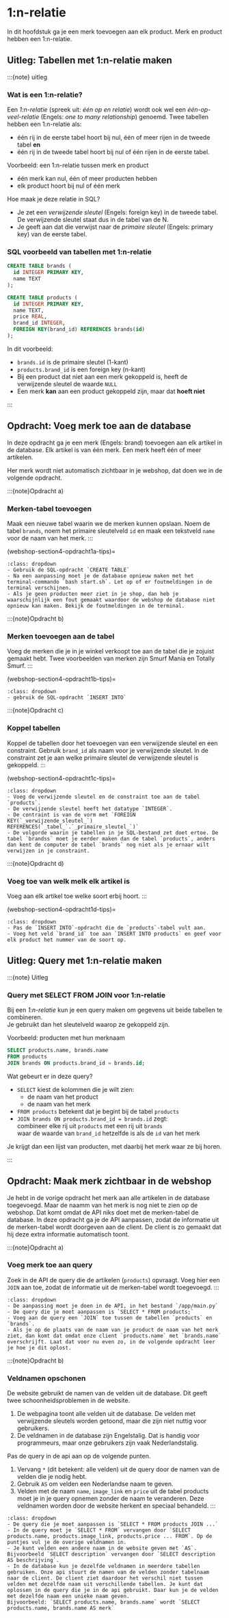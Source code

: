 
# 1:n-relatie
In dit hoofdstuk ga je een merk toevoegen aan elk product. Merk en product hebben een 1:n-relatie.


## Uitleg: Tabellen met 1:n-relatie maken

:::{note} uitleg
### Wat is een 1:n-relatie?

Een _1:n-relatie_ (spreek uit: _één op en relatie_) wordt ook wel een _één-op-veel-relatie_ (Engels: _one to many relationship_) genoemd. Twee tabellen hebben een 1:n-relatie als:  
- één rij in de eerste tabel hoort bij nul, één of meer rijen in de tweede tabel **en**
- één rij in de tweede tabel hoort bij nul of één rijen in de eerste tabel.

Voorbeeld: een 1:n-relatie tussen merk en product  
- één merk kan nul, één of meer producten hebben  
- elk product hoort bij nul of één merk

Hoe maak je deze relatie in SQL?
- Je zet een _verwijzende sleutel_ (Engels: foreign key) in de tweede tabel. De verwijzende sleutel staat dus in de tabel van de N.  
- Je geeft aan dat die verwijst naar de _primaire sleutel_ (Engels: primary key) van de eerste tabel.  

### SQL voorbeeld van tabellen met 1:n-relatie

```sql
CREATE TABLE brands (
  id INTEGER PRIMARY KEY,
  name TEXT
);

CREATE TABLE products (
  id INTEGER PRIMARY KEY,
  name TEXT,
  price REAL,
  brand_id INTEGER,
  FOREIGN KEY(brand_id) REFERENCES brands(id)
);
```

In dit voorbeeld:
- `brands.id` is de primaire sleutel (1-kant)  
- `products.brand_id` is een foreign key (n-kant)  
- Bij een product dat niet aan een merk gekoppeld is, heeft de verwijzende sleutel de waarde `NULL`
- Een merk **kan** aan een product gekoppeld zijn, maar dat **hoeft niet**

:::

## Opdracht: Voeg merk toe aan de database

In deze opdracht ga je een merk (Engels: brand) toevoegen aan elk artikel in de database. Elk artikel is van één merk. Een merk heeft één of meer artikelen.

Her merk wordt niet automatisch zichtbaar in je webshop, dat doen we in de volgende opdracht.

:::{note}Opdracht a)
### Merken-tabel toevoegen
Maak een nieuwe tabel waarin we de merken kunnen opslaan. Noem de tabel `brands`, noem het primaire sleutelveld `id` en maak een tekstveld `name` voor de naam van het merk.
:::

(webshop-section4-opdracht1a-tips)=
```{hint} Tips
:class: dropdown
- Gebruik de SQL-opdracht `CREATE TABLE`
- Na een aanpassing moet je de database opnieuw maken met het terminal-commando `bash start.sh`. Let op of er foutmeldingen in de terminal verschijnen.
- Als je geen producten meer ziet in je shop, dan heb je waarschijnlijk een fout gemaakt waardoor de webshop de database niet opnieuw kan maken. Bekijk de foutmeldingen in de terminal.
```

:::{note}Opdracht b)
### Merken toevoegen aan de tabel
Voeg de merken die je in je winkel verkoopt toe aan de tabel die je zojuist gemaakt hebt. Twee voorbeelden van merken zijn Smurf Mania en Totally Smurf.
:::

(webshop-section4-opdracht1b-tips)=
```{hint} Tips
:class: dropdown
- gebruik de SQL-opdracht `INSERT INTO`
```

:::{note}Opdracht c)
### Koppel tabellen
Koppel de tabellen door het toevoegen van een verwijzende sleutel en een constraint. Gebruik `brand_id` als naam voor je verwijzende sleutel. In de constraint zet je aan welke primaire sleutel de verwijzende sleutel is gekoppeld.
:::

(webshop-section4-opdracht1c-tips)=
```{hint} Tips
:class: dropdown
- Voeg de verwijzende sleutel en de constraint toe aan de tabel `products`.
- De verwijzende sleutel heeft het datatype `INTEGER`.
- De contraint is van de vorm met `FOREIGN KEY(`_verwijzende_sleutel_`) REFERENCES(`_tabel_`.`_primaire_sleutel_`)`
- De volgorde waarin je tabellen in je SQL-bestand zet doet ertoe. De tabel `brandss` moet je eerder maken dan de tabel `products`, anders dan kent de computer de tabel `brands` nog niet als je ernaar wilt verwijzen in je constraint.
```

:::{note}Opdracht d)
### Voeg toe van welk melk elk artikel is
Voeg aan elk artikel toe welke soort erbij hoort.
:::

(webshop-section4-opdracht1d-tips)=
```{hint} Tips
:class: dropdown
- Pas de `INSERT INTO`-opdracht die de `products`-tabel vult aan. 
- Voeg het veld `brand_id` toe aan `INSERT INTO products` en geef voor elk product het nummer van de soort op.
```

## Uitleg: Query met 1:n-relatie maken
:::{note} Uitleg

### Query met SELECT FROM JOIN voor 1:n-relatie
Bij een _1:n-relatie_ kun je een query maken om gegevens uit beide tabellen te combineren.  
Je gebruikt dan het sleutelveld waarop ze gekoppeld zijn.

Voorbeeld: producten met hun merknaam

```sql
SELECT products.name, brands.name
FROM products
JOIN brands ON products.brand_id = brands.id;
```

Wat gebeurt er in deze query?
- `SELECT` kiest de kolommen die je wilt zien:  
  - de naam van het product  
  - de naam van het merk
- `FROM products` betekent dat je begint bij de tabel `products`
- `JOIN brands ON products.brand_id = brands.id` zegt:  
  combineer elke rij uit `products` met een rij uit `brands`  
  waar de waarde van `brand_id` hetzelfde is als de `id` van het merk

Je krijgt dan een lijst van producten, met daarbij het merk waar ze bij horen.

:::

## Opdracht: Maak merk zichtbaar in de webshop
Je hebt in de vorige opdracht het merk aan alle artikelen in de database toegevoegd. Maar de naamm van het merk is nog niet te zien op de webshop. Dat komt omdat de API niks doet met de merken-tabel de database. In deze opdracht ga je de API aanpassen, zodat de informatie uit de merken-tabel wordt doorgeven aan de client. De client is zo gemaakt dat hij deze extra informatie automatisch toont.

:::{note}Opdracht a)
### Voeg merk toe aan query
Zoek in de API de query die de artikelen (`products`) opvraagt. Voeg hier een `JOIN` aan toe, zodat de informatie uit de merken-tabel wordt toegevoegd.
:::

```{hint} Tips
:class: dropdown
- De aanpassing moet je doen in de API, in het bestand `/app/main.py`
- De query die je moet aanpassen is `SELECT * FROM products;`
- Voeg aan de query een `JOIN` toe tussen de tabellen `products` en `brands`.
- Als je op de plaats van de naam van je product de naam van het merk ziet, dan komt dat omdat onze client `products.name` met `brands.name` overschrijft. Laat dat voor nu even zo, in de volgende opdracht leer je hoe je dit oplost.
```

:::{note}Opdracht b)
### Veldnamen opschonen
De website gebruikt de namen van de velden uit de database. Dit geeft twee schoonheidsproblemen in de website.

1. De webpagina toont alle velden uit de database. De velden met verwijzende sleutels worden getoond, maar die zijn niet nuttig voor gebruikers.
2. De veldnamen in de database zijn Engelstalig. Dat is handig voor programmeurs, maar onze gebruikers zijn vaak Nederlandstalig. 

Pas de query in de api aan op de volgende punten.

1. Vervang `*` (dit betekent: alle velden) uit de query door de namen van de velden die je nodig hebt.
2. Gebruik `AS` om velden een Nederlandse naam te geven.
3. Velden met de naam `name`, `image_link` en `price` uit de tabel products moet je in je query opnemen zonder de naam te veranderen. Deze veldnamen worden door de website herkent en speciaal behandeld.
:::

```{hint} Tips
:class: dropdown
- De query die je moet aanpassen is `SELECT * FROM products JOIN ...`
- In de query moet je `SELECT * FROM` vervangen door `SELECT products.name, products.image_link, products.price ... FROM`. Op de puntjes vul je de overige veldnamen in.
- Je kunt velden een andere naam in de website geven met `AS`. Bijvoorbeeld `SELECT description` vervangen door `SELECT description AS beschrijving`.
- In de database kun je dezelfde veldnamen in meerdere tabellen gebruiken. Onze api stuurt de namen van de velden zonder tabelnaam naar de client. De client ziet daardoor het verschil niet tussen velden met dezelfde naam uit verschillende tabellen. Je kunt dat oplossen in de query die je in de api gebruikt. Daar kun je de velden met dezelfde naam een unieke naam geven.
Bijvoorbeeld: `SELECT products.name, brands.name` wordt `SELECT products.name, brands.name AS merk`
```